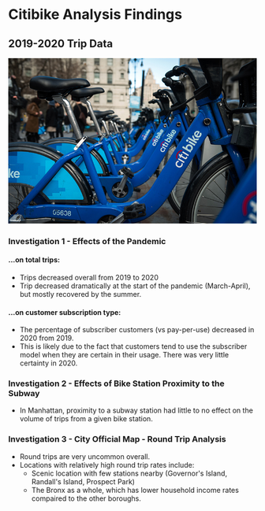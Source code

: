 # Citibike Analysis Findings<br>
## 2019-2020 Trip Data<br>
![images/header_image.jpg](images/header_image.jpg)

### Investigation 1 - Effects of the Pandemic<br>
#### ...on total trips:<br>
* Trips decreased overall from 2019 to 2020<br>
* Trip decreased dramatically at the start of the pandemic (March-April), but mostly recovered by the summer.<br>
#### ...on customer subscription type:
* The percentage of subscriber customers (vs pay-per-use) decreased in 2020 from 2019.<br>
* This is likely due to the fact that customers tend to use the subscriber model when they are certain in their usage. There was very little certainty in 2020.<br>
### Investigation 2 - Effects of Bike Station Proximity to the Subway<br>
* In Manhattan, proximity to a subway station had little to no effect on the volume of trips from a given bike station.<br>
### Investigation 3 - City Official Map - Round Trip Analysis<br>
* Round trips are very uncommon overall.<br>
* Locations with relatively high round trip rates include:<br>
   * Scenic location with few stations nearby (Governor's Island, Randall's Island, Prospect Park)<br>
   * The Bronx as a whole, which has lower household income rates compaired to the other boroughs.<br>
